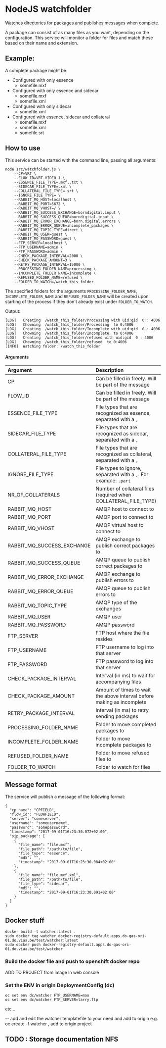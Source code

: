 # NodeJS watchfolder

Watches directories for packages and publishes messages when complete.

A package can consist of as many files as you want, depending on the configuration. This service will monitor a folder for files and match these based on their name and extension.

## Example:

A complete package might be:
- Configured with only essence
  - somefile.mxf
- Configured with only essence and sidecar
  - somefile.mxf
  - somefile.xml
- Configured with only sidecar
  - somefile.xml
- Configured with essence, sidecar and collateral
  - somefile.mxf
  - somefile.xml
  - somefile.srt

## How to use

This service can be started with the command line, passing all arguments:

```
node src/watchfolder.js \
	--CP=VRT \
	--FLOW_ID=VRT.VIDEO.1 \
	--ESSENCE_FILE_TYPE=.mxf,.txt \
	--SIDECAR_FILE_TYPE=.xml \
	--COLLATERAL_FILE_TYPE=.srt \
	--IGNORE_FILE_TYPE= \
	--RABBIT_MQ_HOST=localhost \
	--RABBIT_MQ_PORT=5672 \
	--RABBIT_MQ_VHOST=/ \
	--RABBIT_MQ_SUCCESS_EXCHANGE=borndigital.input \
	--RABBIT_MQ_SUCCESS_QUEUE=borndigital.input \
	--RABBIT_MQ_ERROR_EXCHANGE=born.digital.errors \
	--RABBIT_MQ_ERROR_QUEUE=incomplete_packages \
	--RABBIT_MQ_TOPIC_TYPE=direct \
	--RABBIT_MQ_USER=guest \
	--RABBIT_MQ_PASSWORD=guest \
	--FTP_SERVER=localhost \
	--FTP_USERNAME=admin \
	--FTP_PASSWORD=admin \
	--CHECK_PACKAGE_INTERVAL=2000 \
	--CHECK_PACKAGE_AMOUNT=3 \
	--RETRY_PACKAGE_INTERVAL=15000 \
	--PROCESSING_FOLDER_NAME=processing \
	--INCOMPLETE_FOLDER_NAME=incomplete \
	--REFUSED_FOLDER_NAME=refused \
	--FOLDER_TO_WATCH=/watch_this_folder

```

The specified folders for the arguments `PROCESSING_FOLDER_NAME`, `INCOMPLETE_FOLDER_NAME` and `REFUSED_FOLDER_NAME` will be created upon starting of the process if they don't already exist under `FOLDER_TO_WATCH`.

Output:

```
[LOG]   Creating  /watch_this_folder/Processing with uid:gid  0 : 4006
[LOG]   Chowning  /watch_this_folder/Processing  to 0:4006
[LOG]   Creating  /watch_this_folder/Incomplete with uid:gid  0 : 4006
[LOG]   Chowning  /watch_this_folder/Incomplete  to 0:4006
[LOG]   Creating  /watch_this_folder/refused with uid:gid  0 : 4006
[LOG]   Chowning  /watch_this_folder/refused  to 0:4006
[INFO]  Watching folder: /watch_this_folder
```

#### Arguments

Argument                        |Description                                                            |Required       |Default
|:---                           |:---                                                                   |:---           |:---
| CP                            |Can be filled in freely. Will be part of the message                   | True          | None|
| FLOW_ID                       |Can be filled in freely. Will be part of the message                   | True          | None|
| ESSENCE_FILE_TYPE             |File types that are recognized as essence, separated with a `,`        | True          | None|
| SIDECAR_FILE_TYPE             |File types that are recognized as sidecar, separated with a `,`        | False         | None|
| COLLATERAL_FILE_TYPE          |File types that are recognized as collateral, separated with a `,`     | False         | None|
| IGNORE_FILE_TYPE              |File types to ignore, separated with a `,`. For example: `.part`       | False         | None|
| NR_OF_COLLATERALS             |Number of collateral files (required when COLLATERAL_FILE_TYPE)        | False         | None|
| RABBIT_MQ_HOST                |AMQP host to connect to                                                | True          | None|
| RABBIT_MQ_PORT                |AMQP port to connect to                                                | True          | None|
| RABBIT_MQ_VHOST               |AMQP virtual host to connect to                                        | True          | None|
| RABBIT_MQ_SUCCESS_EXCHANGE    |AMQP exchange to publish correct packages to                           | True          | None|
| RABBIT_MQ_SUCCESS_QUEUE       |AMQP queue to publish correct packages to                              | True          | None|
| RABBIT_MQ_ERROR_EXCHANGE      |AMQP exchange to publish errors to                                     | True          | None|
| RABBIT_MQ_ERROR_QUEUE         |AMQP queue to publish errors to                                        | True          | None|
| RABBIT_MQ_TOPIC_TYPE          |AMQP type of the exchanges                                             | True          | None|
| RABBIT_MQ_USER                |AMQP user                                                              | True          | None|
| RABBIT_MQ_PASSWORD            |AMQP password                                                          | True          | None|
| FTP_SERVER                    |FTP host where the file resides                                        | True          | None|
| FTP_USERNAME                  |FTP username to log into that server                                   | True          | None|
| FTP_PASSWORD                  |FTP password to log into that server                                   | True          | None|
| CHECK_PACKAGE_INTERVAL        |Interval (in ms) to wait for accompanying files                        | True          | None|
| CHECK_PACKAGE_AMOUNT          |Amount of times to wait the above interval before making as incomplete | True          | None|
| RETRY_PACKAGE_INTERVAL        |Interval (in ms) to retry sending packages                             | False         | None|
| PROCESSING_FOLDER_NAME        |Folder to move completed packages to                                   | True          | None|
| INCOMPLETE_FOLDER_NAME        |Folder to move incomplete packages to                                  | True          | None|
| REFUSED_FOLDER_NAME           |Folder to move refused files to                                        | True          | None|
| FOLDER_TO_WATCH               |Folder to watch for files                                              | True          | None|


## Message format

The service will publish a message of the following format:

```
{
  "cp_name": "CPFIELD",
  "flow_id": "FLOWFIELD",
  "server": "someserver",
  "username": "someusername",
  "password": "somepassword",
  "timestamp": "2017-09-01T16:23:30.072+02:00",
  "sip_package": [
    {
      "file_name": "file.mxf",
      "file_path": "/path/to/file",
      "file_type": "essence",
      "md5": "",
      "timestamp": "2017-09-01T16:23:30.084+02:00"
    },
    {
      "file_name": "file.mxf.xml",
      "file_path": "/path/to/file",
      "file_type": "sidecar",
      "md5": "",
      "timestamp": "2017-09-01T16:23:30.091+02:00"
    }
  ]
}
```

## Docker stuff

```
docker build -t watcher:latest .
sudo docker tag watcher docker-registry-default.apps.do-qas-ori-01.do.viaa.be/test/watcher:latest
sudo docker push docker-registry-default.apps.do-qas-ori-01.do.viaa.be/test/watcher
```

### Build the docker file and push to openshift docker repo

ADD TO PROJECT from image in web console

### Set the ENV in origin DeploymentConfig (dc)

```
oc set env dc/watcher FTP_USERNAME=moo
oc set env dc/watcher FTP_SERVER=larry.ftp
```

etc...

-- add and edit the watcher templatefile to your need and add to origin e.g. oc create -f watcher  , add to origin project

## TODO : Storage documentation NFS

